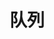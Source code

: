 <!--
 * @Description: 队列
 * @Date: 2020-01-14 20:41:09
 * @LastEditors  : phoebus
 * @LastEditTime : 2020-01-14 20:42:35
-->

# 队列
